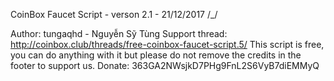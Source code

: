 CoinBox Faucet Script - verson 2.1 - 21/12/2017
                                                                                           /_/           
                                                                                           
Author: tungaqhd - Nguyễn Sỹ Tùng
Support thread: http://coinbox.club/threads/free-coinbox-faucet-script.5/
This script is free, you can do anything with it but please do not remove the credits in the footer to support us.
Donate: 363GA2NWsjkD7PHg9FnL2S6VyB7diEMMyQ
